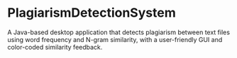 # PlagiarismDetectionSystem
A Java-based desktop application that detects plagiarism between text files using word frequency and N-gram similarity, with a user-friendly GUI and color-coded similarity feedback.
